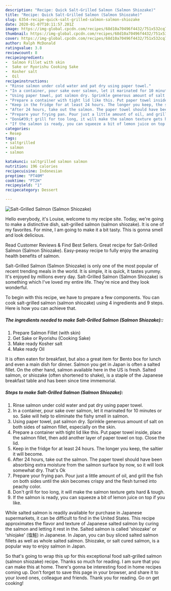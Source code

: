 ```yaml
---
description: "Recipe: Quick Salt-Grilled Salmon (Salmon Shiozake)"
title: "Recipe: Quick Salt-Grilled Salmon (Salmon Shiozake)"
slug: 6354-recipe-quick-salt-grilled-salmon-salmon-shiozake
date: 2020-01-07T10:11:57.201Z
image: https://img-global.cpcdn.com/recipes/68d10a70496f4432/751x532cq70/salt-grilled-salmon-salmon-shiozake-recipe-main-photo.jpg
thumbnail: https://img-global.cpcdn.com/recipes/68d10a70496f4432/751x532cq70/salt-grilled-salmon-salmon-shiozake-recipe-main-photo.jpg
cover: https://img-global.cpcdn.com/recipes/68d10a70496f4432/751x532cq70/salt-grilled-salmon-salmon-shiozake-recipe-main-photo.jpg
author: Ralph McDonald
ratingvalue: 3.8
reviewcount: 8
recipeingredient:
-  Salmon Fillet with skin
-  Sake or Ryorishu Cooking Sake
-  Kosher salt
-  Oil
recipeinstructions:
- "Rinse salmon under cold water and pat dry using paper towel."
- "In a container, pour sake over salmon, let it marinated for 10 minutes or so. Sake will help to eliminate the fishy smell in salmon."
- "Using paper towel, pat salmon dry. Sprinkle generous amount of salt on both sides of salmon fillet, especially on the skin."
- "Prepare a container with tight lid like this. Put paper towel inside, place the salmon fillet, then add another layer of paper towel on top. Close the lid."
- "Keep in the fridge for at least 24 hours. The longer you keep, the saltier it will become."
- "After 24 hours, take out the salmon. The paper towel should have been absorbing extra moisture from the salmon surface by now, so it will look somewhat dry. That&#39;s Ok"
- "Prepare your frying pan. Pour just a little amount of oil, and grill the fish on both sides until the skin becomes crispy and the flesh turned into peachy color."
- "Don&#39;t grill for too long, it will make the salmon texture gets hard &amp; tough."
- "If the salmon is ready, you can squeeze a bit of lemon juice on top if you like."
categories:
- Resep
tags:
- saltgrilled
- salmon
- salmon

katakunci: saltgrilled salmon salmon
nutrition: 196 calories
recipecuisine: Indonesian
preptime: "PT40M"
cooktime: "PT2H"
recipeyield: "1"
recipecategory: Dessert

---
```



![Salt-Grilled Salmon (Salmon Shiozake)](https://img-global.cpcdn.com/recipes/68d10a70496f4432/751x532cq70/salt-grilled-salmon-salmon-shiozake-recipe-main-photo.jpg)

Hello everybody, it's Louise, welcome to my recipe site. Today, we're going to make a distinctive dish, salt-grilled salmon (salmon shiozake). It is one of my favorites. For mine, I am going to make it a bit tasty. This is gonna smell and look delicious.

Read Customer Reviews &amp; Find Best Sellers. Great recipe for Salt-Grilled Salmon (Salmon Shiozake). Easy-peasy recipe to fully enjoy the amazing health benefits of salmon.

Salt-Grilled Salmon (Salmon Shiozake) is only one of the most popular of recent trending meals in the world. It is simple, it is quick, it tastes yummy. It's enjoyed by millions every day. Salt-Grilled Salmon (Salmon Shiozake) is something which I've loved my entire life. They're nice and they look wonderful.


To begin with this recipe, we have to prepare a few components. You can cook salt-grilled salmon (salmon shiozake) using 4 ingredients and 9 steps. Here is how you can achieve that.

##### The ingredients needed to make Salt-Grilled Salmon (Salmon Shiozake)::

1. Prepare  Salmon Fillet (with skin)
1. Get  Sake or Ryorishu (Cooking Sake)
1. Make ready  Kosher salt
1. Make ready  Oil


It is often eaten for breakfast, but also a great item for Bento box for lunch and even a main dish for dinner. Salmon you get in Japan is often a salted fillet. On the other hand, salmon available here in the US is fresh. Salted salmon, or shiozake (often shortened to shake), is a staple of the Japanese breakfast table and has been since time immemorial. 

##### Steps to make Salt-Grilled Salmon (Salmon Shiozake):

1. Rinse salmon under cold water and pat dry using paper towel.
1. In a container, pour sake over salmon, let it marinated for 10 minutes or so. Sake will help to eliminate the fishy smell in salmon.
1. Using paper towel, pat salmon dry. Sprinkle generous amount of salt on both sides of salmon fillet, especially on the skin.
1. Prepare a container with tight lid like this. Put paper towel inside, place the salmon fillet, then add another layer of paper towel on top. Close the lid.
1. Keep in the fridge for at least 24 hours. The longer you keep, the saltier it will become.
1. After 24 hours, take out the salmon. The paper towel should have been absorbing extra moisture from the salmon surface by now, so it will look somewhat dry. That&#39;s Ok
1. Prepare your frying pan. Pour just a little amount of oil, and grill the fish on both sides until the skin becomes crispy and the flesh turned into peachy color.
1. Don&#39;t grill for too long, it will make the salmon texture gets hard &amp; tough.
1. If the salmon is ready, you can squeeze a bit of lemon juice on top if you like.


While salted salmon is readily available for purchase in Japanese supermarkets, it can be difficult to find in the United States. This recipe approximates the flavor and texture of Japanese salted salmon by curing the salmon and letting it rest in the. Salted salmon is called &#39;shiozake&#39; or &#39;shiojake&#39; (塩鮭) in Japanese. In Japan, you can buy sliced salted salmon fillets as well as whole salted salmon. Shiozake, or salt cured salmon, is a popular way to enjoy salmon in Japan. 

So that's going to wrap this up for this exceptional food salt-grilled salmon (salmon shiozake) recipe. Thanks so much for reading. I am sure that you can make this at home. There's gonna be interesting food in home recipes coming up. Don't forget to save this page in your browser, and share it to your loved ones, colleague and friends. Thank you for reading. Go on get cooking!

